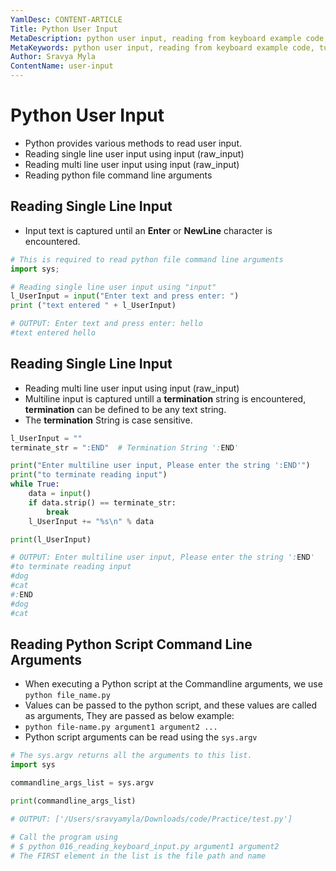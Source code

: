 ```yaml
---
YamlDesc: CONTENT-ARTICLE
Title: Python User Input
MetaDescription: python user input, reading from keyboard example code, tutorials
MetaKeywords: python user input, reading from keyboard example code, tutorials
Author: Sravya Myla
ContentName: user-input
---
```


#  Python User Input
* Python provides various methods to read user input.
* Reading single line user input using input (raw_input)
* Reading multi line user input using input (raw_input)
* Reading python file command line arguments


 ## Reading Single Line Input
* Input text is captured until an **Enter** or **NewLine** character is 
  encountered.
```python
# This is required to read python file command line arguments
import sys;

# Reading single line user input using "input"
l_UserInput = input("Enter text and press enter: ")
print ("text entered " + l_UserInput)

# OUTPUT: Enter text and press enter: hello
#text entered hello
```


## Reading Single Line Input
* Reading multi line user input using input (raw_input)
* Multiline input is captured untill a **termination** string is 
  encountered, **termination** can be defined to be any text string.
* The **termination** String is case sensitive.
```python
l_UserInput = ""
terminate_str = ":END"  # Termination String ':END'

print("Enter multiline user input, Please enter the string ':END'")
print("to terminate reading input")
while True:
    data = input()
    if data.strip() == terminate_str:
        break
    l_UserInput += "%s\n" % data

print(l_UserInput)

# OUTPUT: Enter multiline user input, Please enter the string ':END'
#to terminate reading input
#dog
#cat
#:END
#dog
#cat
```


## Reading Python Script Command Line Arguments
* When executing a Python script at the Commandline arguments, we use `python file_name.py`
* Values can be passed to the python script, and these values are called as 
  arguments, They are passed as below example:
*  `python file-name.py argument1 argument2 ...`
* Python script arguments can be read using the `sys.argv`
```python
# The sys.argv returns all the arguments to this list.
import sys

commandline_args_list = sys.argv

print(commandline_args_list)

# OUTPUT: ['/Users/sravyamyla/Downloads/code/Practice/test.py']

# Call the program using
# $ python 016_reading_keyboard_input.py argument1 argument2
# The FIRST element in the list is the file path and name
```

